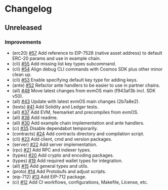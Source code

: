 <!--
This changelog was created using the `clu` binary
(https://github.com/MalteHerrmann/changelog-utils).
-->
# Changelog

## Unreleased

### Improvements

- (erc20) [#57](https://github.com/evmos/os/pull/57) Add reference to EIP-7528 (native asset address) to default ERC-20 params and use in example chain.
- (cli) [#55](https://github.com/evmos/os/pull/55) Add missing list key types subcommand.
- (cli) [#54](https://github.com/evmos/os/pull/54) Align debug CLI commands with Cosmos SDK plus other minor clean up.
- (cli) [#53](https://github.com/evmos/os/pull/53) Enable specifying default key type for adding keys.
- (ante) [#52](https://github.com/evmos/os/pull/52) Refactor ante handlers to be easier to use in partner chains.
- (all) [#48](https://github.com/evmos/os/pull/48) Move latest changes from evmOS main (f943af3b incl. SDK v50).
- (all) [#43](https://github.com/evmos/os/pull/43) Update with latest evmOS main changes (2b7a8e2).
- (tests) [#41](https://github.com/evmos/os/pull/41) Add Solidity and Ledger tests.
- (all) [#37](https://github.com/evmos/os/pull/37) Add EVM, feemarket and precompiles from evmOS.
- (all) [#38](https://github.com/evmos/os/pull/38) Add readme.
- (all) [#30](https://github.com/evmos/os/pull/30) Add example chain implementation and ante handlers.
- (ci) [#35](https://github.com/evmos/os/pull/35) Disable dependabot temporarily.
- (contracts) [#24](https://github.com/evmos/os/pull/24) Add contracts directory and compilation script.
- (cli) [#23](https://github.com/evmos/os/pull/23) Add client, cmd and version packages.
- (server) [#22](https://github.com/evmos/os/pull/22) Add server implementation.
- (rpc) [#21](https://github.com/evmos/os/pull/21) Add RPC and indexer types.
- (types) [#20](https://github.com/evmos/os/pull/20) Add crypto and encoding packages.
- (types) [#19](https://github.com/evmos/os/pull/19) Add required wallet types for integration.
- (all) [#15](https://github.com/evmos/os/pull/15) Add general types and utils.
- (proto) [#14](https://github.com/evmos/os/pull/14) Add Protobufs and adjust scripts.
- (eip-712) [#13](https://github.com/evmos/os/pull/13) Add EIP-712 package.
- (ci) [#12](https://github.com/evmos/os/pull/12) Add CI workflows, configurations, Makefile, License, etc.
